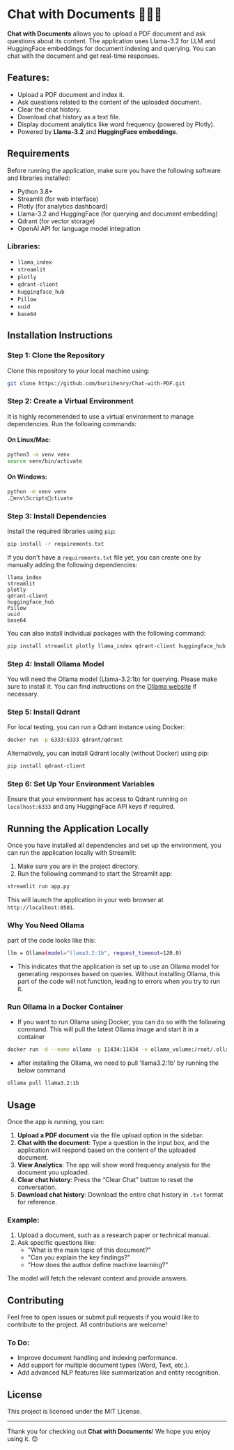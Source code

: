 
# Chat with Documents 🧑‍💻🤖

**Chat with Documents** allows you to upload a PDF document and ask questions about its content. The application uses Llama-3.2 for LLM and HuggingFace embeddings for document indexing and querying. You can chat with the document and get real-time responses.

## Features:
- Upload a PDF document and index it.
- Ask questions related to the content of the uploaded document.
- Clear the chat history.
- Download chat history as a text file.
- Display document analytics like word frequency (powered by Plotly).
- Powered by **Llama-3.2** and **HuggingFace embeddings**.

## Requirements

Before running the application, make sure you have the following software and libraries installed:

- Python 3.8+
- Streamlit (for web interface)
- Plotly (for analytics dashboard)
- Llama-3.2 and HuggingFace (for querying and document embedding)
- Qdrant (for vector storage)
- OpenAI API for language model integration

### Libraries:
- `llama_index`
- `streamlit`
- `plotly`
- `qdrant-client`
- `huggingface_hub`
- `Pillow`
- `uuid`
- `base64`

## Installation Instructions

### Step 1: Clone the Repository

Clone this repository to your local machine using:

```bash
git clone https://github.com/buriihenry/Chat-with-PDF.git
```

### Step 2: Create a Virtual Environment

It is highly recommended to use a virtual environment to manage dependencies. Run the following commands:

#### On Linux/Mac:
```bash
python3 -m venv venv
source venv/bin/activate
```

#### On Windows:
```bash
python -m venv venv
.env\Scriptsctivate
```

### Step 3: Install Dependencies

Install the required libraries using `pip`:

```bash
pip install -r requirements.txt
```

If you don't have a `requirements.txt` file yet, you can create one by manually adding the following dependencies:

```
llama_index
streamlit
plotly
qdrant-client
huggingface_hub
Pillow
uuid
base64
```

You can also install individual packages with the following command:

```bash
pip install streamlit plotly llama_index qdrant-client huggingface_hub Pillow
```

### Step 4: Install Ollama Model

You will need the Ollama model (Llama-3.2:1b) for querying. Please make sure to install it. You can find instructions on the [Ollama website](https://ollama.com) if necessary.

### Step 5: Install Qdrant

For local testing, you can run a Qdrant instance using Docker:

```bash
docker run -p 6333:6333 qdrant/qdrant
```

Alternatively, you can install Qdrant locally (without Docker) using pip:

```bash
pip install qdrant-client
```

### Step 6: Set Up Your Environment Variables

Ensure that your environment has access to Qdrant running on `localhost:6333` and any HuggingFace API keys if required.

## Running the Application Locally

Once you have installed all dependencies and set up the environment, you can run the application locally with Streamlit:

1. Make sure you are in the project directory.
2. Run the following command to start the Streamlit app:

```bash
streamlit run app.py
```

This will launch the application in your web browser at `http://localhost:8501`.


### Why You Need Ollama
part of the code looks like this:

```bash
llm = Ollama(model="llama3.2:1b", request_timeout=120.0)
```
- This indicates that the application is set up to use an Ollama model for generating responses based on queries. Without installing Ollama, this part of the code will not function, leading to errors when you try to run it.

### Run Ollama in a Docker Container

- If you want to run Ollama using Docker, you can do so with the following command. This will pull the latest Ollama image and start it in a container

```bash
docker run -d --name ollama -p 11434:11434 -v ollama_volume:/root/.ollama ollama/ollama:latest
```
- after installing the Ollama, we need to pull 'llama3.2:1b' by running the below command

```bash
ollama pull llama3.2:1b
```

## Usage

Once the app is running, you can:

1. **Upload a PDF document** via the file upload option in the sidebar.
2. **Chat with the document**: Type a question in the input box, and the application will respond based on the content of the uploaded document.
3. **View Analytics**: The app will show word frequency analysis for the document you uploaded.
4. **Clear chat history**: Press the “Clear Chat” button to reset the conversation.
5. **Download chat history**: Download the entire chat history in `.txt` format for reference.

### Example:
1. Upload a document, such as a research paper or technical manual.
2. Ask specific questions like:
   - "What is the main topic of this document?"
   - "Can you explain the key findings?"
   - "How does the author define machine learning?"

The model will fetch the relevant context and provide answers.

## Contributing

Feel free to open issues or submit pull requests if you would like to contribute to the project. All contributions are welcome!

### To Do:
- Improve document handling and indexing performance.
- Add support for multiple document types (Word, Text, etc.).
- Add advanced NLP features like summarization and entity recognition.

## License

This project is licensed under the MIT License.

---

Thank you for checking out **Chat with Documents**! We hope you enjoy using it. 😊